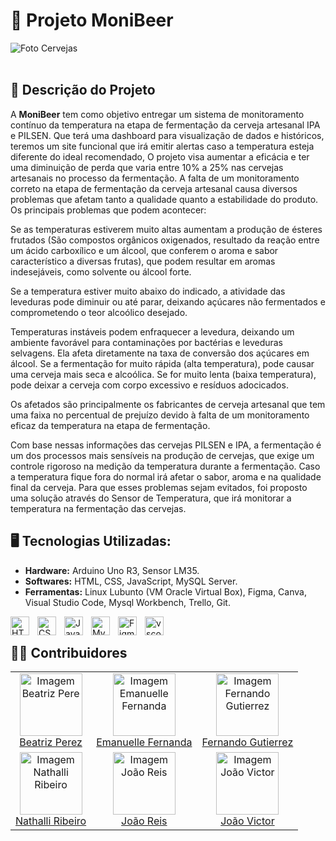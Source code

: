 # 🍻 Projeto MoniBeer

<img src="https://yolongbrewtech.com/wp-content/uploads/2021/12/IMG_20200428_095541-1030x644.jpg" alt="Foto Cervejas">
<br>
<br>

## 📄 Descrição do Projeto

A **MoniBeer** tem como objetivo entregar um sistema de monitoramento contínuo da temperatura na etapa de fermentação da cerveja artesanal IPA e PILSEN.
Que terá uma dashboard para visualização de dados e históricos, teremos um site funcional que irá emitir alertas caso a temperatura esteja diferente do ideal
recomendado, O projeto visa aumentar a eficácia e ter uma diminuição de perda que varia entre 10% a 25% nas cervejas artesanais no processo da fermentação. 
A falta de um monitoramento correto na etapa de fermentação da cerveja artesanal causa diversos problemas que afetam tanto a qualidade quanto a estabilidade do produto. Os principais problemas que podem acontecer:  

Se as temperaturas estiverem muito altas aumentam a produção de ésteres frutados (São compostos orgânicos oxigenados, resultado da reação entre um ácido carboxílico e um álcool, que conferem o aroma e sabor característico a diversas frutas), que podem resultar em aromas indesejáveis, como solvente ou álcool forte.  

Se a temperatura estiver muito abaixo do indicado, a atividade das leveduras pode diminuir ou até parar, deixando açúcares não fermentados e comprometendo o teor alcoólico desejado.  

Temperaturas instáveis podem enfraquecer a levedura, deixando um ambiente favorável para contaminações por bactérias e leveduras selvagens. Ela afeta diretamente na taxa de conversão dos açúcares em álcool. Se a fermentação for muito rápida (alta temperatura), pode causar uma cerveja mais seca e alcoólica. Se for muito lenta (baixa temperatura), pode deixar a cerveja com corpo excessivo e resíduos adocicados.  

Os afetados são principalmente os fabricantes de cerveja artesanal que tem uma faixa no percentual de prejuízo devido à falta de um monitoramento eficaz da temperatura na etapa de fermentação. 

Com base nessas informações das cervejas PILSEN e IPA, a fermentação é um dos processos mais sensíveis na produção de cervejas, que exige um controle rigoroso na medição da temperatura durante a fermentação. Caso a temperatura fique fora do normal irá afetar o sabor, aroma e na qualidade final da cerveja. Para que esses problemas sejam evitados, foi proposto uma solução através do Sensor de Temperatura, que irá monitorar a temperatura na fermentação das cervejas. 


## 🖥️ Tecnologias Utilizadas:
- **Hardware:** Arduino Uno R3, Sensor LM35.
- **Softwares:** HTML, CSS, JavaScript, MySQL Server.
- **Ferramentas:** Linux Lubunto (VM Oracle Virtual Box), Figma, Canva, Visual Studio Code, Mysql Workbench, Trello, Git.
  
<img 
    align="left" 
    alt="HTML"
    title="HTML" 
    width="30px" 
    style="padding-right: 10px;" 
    src="https://cdn.jsdelivr.net/gh/devicons/devicon@latest/icons/html5/html5-original.svg" 
/>
<img 
    align="left" 
    alt="CSS" 
    title="CSS"
    width="30px" 
    style="padding-right: 10px;" 
    src="https://cdn.jsdelivr.net/gh/devicons/devicon@latest/icons/css3/css3-original.svg" 
/>
<img 
    align="left" 
    alt="JavaScript" 
    title="JavaScript"
    width="30px" 
    style="padding-right: 10px;" 
    src="https://cdn.jsdelivr.net/gh/devicons/devicon@latest/icons/javascript/javascript-original.svg" 
/>

<img 
    align="left" 
    alt="Mysql" 
    title="Mysql"
    width="30px" 
    style="padding-right: 10px;" 
    src="https://cdn.jsdelivr.net/gh/devicons/devicon@latest/icons/mysql/mysql-plain-wordmark.svg" 
/>

<img 
    align="left" 
    alt="Figma" 
    title="Figma"
    width="30px" 
    style="padding-right: 10px;" 
    src="https://cdn.jsdelivr.net/gh/devicons/devicon@latest/icons/figma/figma-original.svg" 
/>

<img 
    align="left" 
    alt="vscode" 
    title="vscode"
    width="30px" 
    style="padding-right: 10px;" 
    src="https://cdn.jsdelivr.net/gh/devicons/devicon@latest/icons/vscode/vscode-original-wordmark.svg" 
/>


<br/>

## 🧑‍💻 Contribuidores

<table>
  <tr>
    <td align="center">
      <img src="https://github.com/bee-perez.png" alt="Imagem Beatriz Pere" width="100" height="100"><br>
      <a href="https://github.com/bee-perez">Beatriz Perez</a>
    </td>
    <td align="center">
      <img src="https://github.com/Emanuelle-Fernanda.png" alt="Imagem Emanuelle Fernanda" width="100" height="100"><br>
      <a href="https://github.com/Emanuelle-Fernanda">Emanuelle Fernanda</a>
    </td>
    <td align="center">
      <img src="https://github.com/FernandoRDev457.png" alt="Imagem Fernando Gutierrez" width="100" height="100"><br>
      <a href="https://github.com/FernandoRDev457">Fernando Gutierrez</a>
    </td>
  </tr>
  <tr>
    <td align="center">
      <img src="https://github.com/nathalli99.png" alt="Imagem Nathalli Ribeiro" width="100" height="100"><br>
      <a href="https://github.com/nathalli99">Nathalli Ribeiro</a>
    </td>
    <td align="center">
      <img src="https://github.com/joaolureis.png" alt="Imagem João Reis" width="100" height="100"><br>
      <a href="https://github.com/joaolureis">João Reis</a>
    </td>
    <td align="center">
      <img src="https://github.com/joaovictoradsb.png" alt="Imagem João Victor" width="100" height="100"><br>
      <a href="https://github.com/joaovictoradsb">João Victor</a>
    </td>
  </tr>
</table>


